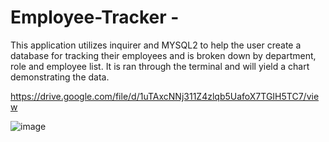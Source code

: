 # Employee-Tracker - 

This application utilizes inquirer and MYSQL2 to help the user create a database for tracking their employees and is broken down by department, role and employee list. It is ran through the terminal and will yield a chart demonstrating the data.

https://drive.google.com/file/d/1uTAxcNNj311Z4zlqb5UafoX7TGIH5TC7/view


![image](https://github.com/marczykv/Employee-Tracker/assets/134178485/afd0df70-7e88-4072-b771-4da24ab3425e)
